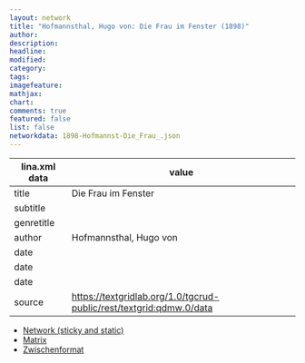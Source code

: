 ```yaml
---
layout: network
title: "Hofmannsthal, Hugo von: Die Frau im Fenster (1898)"
author:
description:
headline:
modified:
category:
tags:
imagefeature: 
mathjax: 
chart: 
comments: true
featured: false
list: false
networkdata: 1898-Hofmannst-Die_Frau_.json
---
```

lina.xml data  | value
------------- | -------------
title|Die Frau im Fenster
subtitle|
genretitle|
author|Hofmannsthal, Hugo von
date|
date|
date|
source|https://textgridlab.org/1.0/tgcrud-public/rest/textgrid:qdmw.0/data


* [Network (sticky and static)](/network237)
* [Matrix](/matrix237)
* [Zwischenformat](/lina237 )
